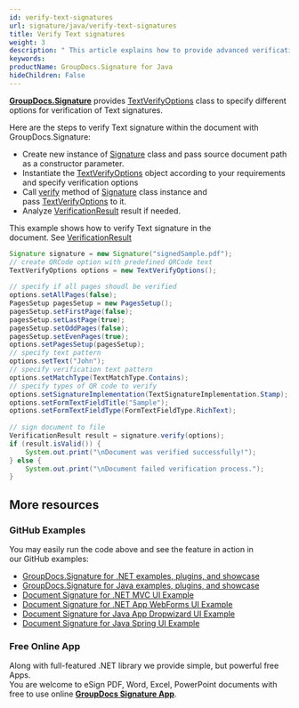 ```yaml
---
id: verify-text-signatures
url: signature/java/verify-text-signatures
title: Verify Text signatures
weight: 3
description: " This article explains how to provide advanced verification of Text electronic signatures with GroupDocs.Signature API."
keywords: 
productName: GroupDocs.Signature for Java
hideChildren: False
---
```

[**GroupDocs.Signature**](https://products.groupdocs.com/signature/java) provides [TextVerifyOptions](https://apireference.groupdocs.com/java/signature/com.groupdocs.signature.options.verify/TextVerifyOptions) class to specify different options for verification of Text signatures.

Here are the steps to verify Text signature within the document with GroupDocs.Signature:

*   Create new instance of [Signature](https://apireference.groupdocs.com/java/signature/com.groupdocs.signature/Signature) class and pass source document path as a constructor parameter.    
*   Instantiate the [TextVerifyOptions](https://apireference.groupdocs.com/java/signature/com.groupdocs.signature.options.verify/TextVerifyOptions) object according to your requirements and specify verification options      
*   Call [verify](https://apireference.groupdocs.com/java/signature/com.groupdocs.signature/Signature#verify(com.groupdocs.signature.options.verify.VerifyOptions)) method of [Signature](https://apireference.groupdocs.com/java/signature/com.groupdocs.signature/Signature) class instance and pass [TextVerifyOptions](https://apireference.groupdocs.com/java/signature/com.groupdocs.signature.options.verify/TextVerifyOptions) to it.       
*   Analyze [VerificationResult](https://apireference.groupdocs.com/java/signature/com.groupdocs.signature.domain/VerificationResult) result if needed.

This example shows how to verify Text signature in the document. See [VerificationResult](https://apireference.groupdocs.com/java/signature/com.groupdocs.signature.domain/VerificationResult)

```java
Signature signature = new Signature("signedSample.pdf");
// create QRCode option with predefined QRCode text
TextVerifyOptions options = new TextVerifyOptions();
 
// specify if all pages shoudl be verified
options.setAllPages(false);
PagesSetup pagesSetup = new PagesSetup();
pagesSetup.setFirstPage(false);
pagesSetup.setLastPage(true);
pagesSetup.setOddPages(false);
pagesSetup.setEvenPages(true);
options.setPagesSetup(pagesSetup);
// specify text pattern
options.setText("John");
// specify verification text pattern
options.setMatchType(TextMatchType.Contains);
// specify types of QR code to verify
options.setSignatureImplementation(TextSignatureImplementation.Stamp);
options.setFormTextFieldTitle("Sample");
options.setFormTextFieldType(FormTextFieldType.RichText);
 
// sign document to file
VerificationResult result = signature.verify(options);
if (result.isValid()) {
    System.out.print("\nDocument was verified successfully!");
} else {
    System.out.print("\nDocument failed verification process.");
}
```

## More resources

### GitHub Examples 

You may easily run the code above and see the feature in action in our GitHub examples:

*   [GroupDocs.Signature for .NET examples, plugins, and showcase](https://github.com/groupdocs-signature/GroupDocs.Signature-for-.NET)    
*   [GroupDocs.Signature for Java examples, plugins, and showcase](https://github.com/groupdocs-signature/GroupDocs.Signature-for-Java)    
*   [Document Signature for .NET MVC UI Example](https://github.com/groupdocs-signature/GroupDocs.Signature-for-.NET-MVC)    
*   [Document Signature for .NET App WebForms UI Example](https://github.com/groupdocs-signature/GroupDocs.Signature-for-.NET-WebForms)    
*   [Document Signature for Java App Dropwizard UI Example](https://github.com/groupdocs-signature/GroupDocs.Signature-for-Java-Dropwizard)   
*   [Document Signature for Java Spring UI Example](https://github.com/groupdocs-signature/GroupDocs.Signature-for-Java-Spring)
    

### Free Online App 

Along with full-featured .NET library we provide simple, but powerful free Apps.  
You are welcome to eSign PDF, Word, Excel, PowerPoint documents with free to use online **[GroupDocs Signature App](https://products.groupdocs.app/signature)**.
